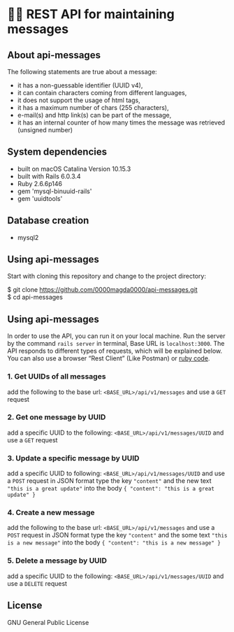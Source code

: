 # 👩‍💻 REST API for maintaining messages

## About api-messages
The following statements are true about a message:
* it has a non-guessable identifier (UUID v4),
* it can contain characters coming from different languages,
* it does not support the usage of html tags,
* it has a maximum number of chars (255 characters),
* e-mail(s) and http link(s) can be part of the message,
* it has an internal counter of how many times the message was
retrieved (unsigned number)

## System dependencies
* built on macOS Catalina Version 10.15.3
* built with Rails 6.0.3.4
* Ruby 2.6.6p146
* gem 'mysql-binuuid-rails'
* gem 'uuidtools'

## Database creation
* mysql2

## Using api-messages
Start with cloning this repository and change to the project directory:

$ git clone https://github.com/0000magda0000/api-messages.git \
$ cd api-messages

## Using api-messages
In order to use the API, you can run it on your local machine. Run the server by the command `rails server` in terminal, Base URL is `localhost:3000`.
The API responds to different types of requests, which will be explained below.
You can also use a browser “Rest Client” (Like Postman) or [ruby code](https://stackoverflow.com/questions/12161640/setting-request-headers-in-ruby/12161762#12161762).

### 1. Get UUIDs of all messages
add the following to the base url: `<BASE_URL>/api/v1/messages` 
and use a `GET` request
### 2. Get one message by UUID
add a specific UUID to the following: `<BASE_URL>/api/v1/messages/UUID` 
and use a `GET` request
### 3. Update a specific message by UUID
add a specific UUID to following: `<BASE_URL>/api/v1/messages/UUID` 
and use a `POST` request
in JSON format type the key `"content"` and the new text `"this is a great update"` into the body
`{ "content": "this is a great update" }`
### 4. Create a new message
add the following to the base url: `<BASE_URL>/api/v1/messages` 
and use a `POST` request
in JSON format type the key `"content"` and the some text `"this is a new message"` into the body
`{ "content": "this is a new message" }`
### 5. Delete a message by UUID
add a specific UUID to the following: `<BASE_URL>/api/v1/messages/UUID` 
and use a `DELETE` request

## License
GNU General Public License

